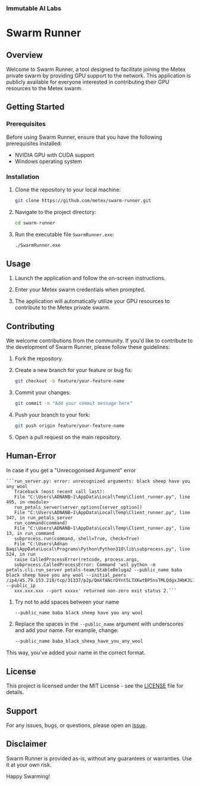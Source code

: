 ### Immutable AI Labs
# Swarm Runner

## Overview

Welcome to Swarm Runner, a tool designed to facilitate joining the Metex private swarm by providing GPU support to the network. This application is publicly available for everyone interested in contributing their GPU resources to the Metex swarm.

## Getting Started

### Prerequisites

Before using Swarm Runner, ensure that you have the following prerequisites installed:

- NVIDIA GPU with CUDA support
- Windows operating system

### Installation

1. Clone the repository to your local machine:

   ```bash
   git clone https://github.com/metex/swarm-runner.git
   ```

2. Navigate to the project directory:

   ```bash
   cd swarm-runner
   ```

3. Run the executable file `SwarmRunner.exe`:

   ```bash
   ./SwarmRunner.exe
   ```

## Usage

1. Launch the application and follow the on-screen instructions.

2. Enter your Metex swarm credentials when prompted.

3. The application will automatically utilize your GPU resources to contribute to the Metex private swarm.

## Contributing

We welcome contributions from the community. If you'd like to contribute to the development of Swarm Runner, please follow these guidelines:

1. Fork the repository.

2. Create a new branch for your feature or bug fix:

   ```bash
   git checkout -b feature/your-feature-name
   ```

3. Commit your changes:

   ```bash
   git commit -m "Add your commit message here"
   ```

4. Push your branch to your fork:

   ```bash
   git push origin feature/your-feature-name
   ```

5. Open a pull request on the main repository.


## Human-Error
In case if you get a "Unrecogonised Argument" error

    ```run_server.py: error: unrecognized arguments: black sheep have you any wool
       Traceback (most recent call last):
       File "C:\Users\ADNANB~1\AppData\Local\Temp\Client_runner.py", line 495, in <module>
       run_petals_server(server_options[server_option])
       File "C:\Users\ADNANB~1\AppData\Local\Temp\Client_runner.py", line 347, in run_petals_server
       run_command(command)
       File "C:\Users\ADNANB~1\AppData\Local\Temp\Client_runner.py", line 13, in run_command
       subprocess.run(command, shell=True, check=True)
       File "C:\Users\Adnan Baqi\AppData\Local\Programs\Python\Python310\lib\subprocess.py", line 524, in run
       raise CalledProcessError(retcode, process.args,
       subprocess.CalledProcessError: Command 'wsl python -m petals.cli.run_server petals-team/StableBeluga2 --public_name baba black sheep have you any wool --initial_peers /ip4/45.79.153.218/tcp/31337/p2p/QmXfANcrDYnt5LTXKwtBP5nsTMLQdgxJHbK3L1hZdFN8km --public_ip 
       xxx.xxx.xxx --port xxxxx' returned non-zero exit status 2.```


1. Try not to add spaces between your name

   ```bash
   --public_name baba black sheep have you any wool
   ```

2. Replace the spaces in the `--public_name` argument with underscores and add your name. For example, change:

   ```bash
   --public_name baba_black_sheep_have_you_any_wool
   ```

This way, you've added your name in the correct format.

## License

This project is licensed under the MIT License - see the [LICENSE](LICENSE) file for details.

## Support

For any issues, bugs, or questions, please open an [issue](https://github.com/metex/swarm-runner/issues).

## Disclaimer

Swarm Runner is provided as-is, without any guarantees or warranties. Use it at your own risk.

Happy Swarming!
